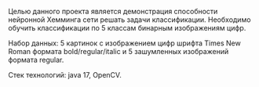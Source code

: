 Целью данного проекта является демонстрация 
способности нейронной Хемминга сети решать задачи классификации.
Необходимо обучить классификации по 5 классам бинарным изображениям цифр.

Набор данных: 5 картинок с изображением цифр шрифта Times New Roman формата
bold/regular/italic и 5 зашумленных изображений формата regular.

Стек технологий: java 17, OpenCV.